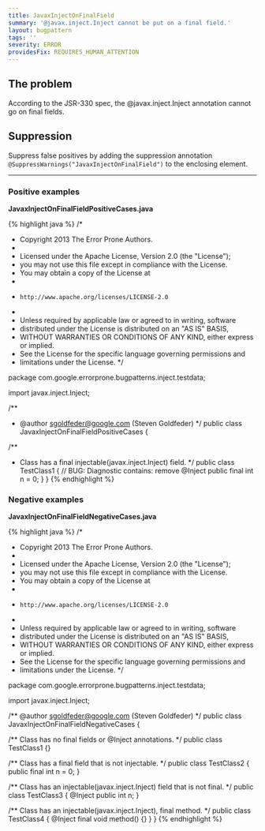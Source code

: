 ```yaml
---
title: JavaxInjectOnFinalField
summary: '@javax.inject.Inject cannot be put on a final field.'
layout: bugpattern
tags: ''
severity: ERROR
providesFix: REQUIRES_HUMAN_ATTENTION
---
```


<!--
*** AUTO-GENERATED, DO NOT MODIFY ***
To make changes, edit the @BugPattern annotation or the explanation in docs/bugpattern.
-->

## The problem
According to the JSR-330 spec, the @javax.inject.Inject annotation cannot go on
final fields.

## Suppression
Suppress false positives by adding the suppression annotation `@SuppressWarnings("JavaxInjectOnFinalField")` to the enclosing element.

----------

### Positive examples
__JavaxInjectOnFinalFieldPositiveCases.java__

{% highlight java %}
/*
 * Copyright 2013 The Error Prone Authors.
 *
 * Licensed under the Apache License, Version 2.0 (the "License");
 * you may not use this file except in compliance with the License.
 * You may obtain a copy of the License at
 *
 *     http://www.apache.org/licenses/LICENSE-2.0
 *
 * Unless required by applicable law or agreed to in writing, software
 * distributed under the License is distributed on an "AS IS" BASIS,
 * WITHOUT WARRANTIES OR CONDITIONS OF ANY KIND, either express or implied.
 * See the License for the specific language governing permissions and
 * limitations under the License.
 */

package com.google.errorprone.bugpatterns.inject.testdata;

import javax.inject.Inject;

/**
 * @author sgoldfeder@google.com (Steven Goldfeder)
 */
public class JavaxInjectOnFinalFieldPositiveCases {
  
  /**
   * Class has a final injectable(javax.inject.Inject) field.
   */
  public class TestClass1 {
    // BUG: Diagnostic contains: remove
    @Inject 
    public final int n = 0;
  }
}
{% endhighlight %}

### Negative examples
__JavaxInjectOnFinalFieldNegativeCases.java__

{% highlight java %}
/*
 * Copyright 2013 The Error Prone Authors.
 *
 * Licensed under the Apache License, Version 2.0 (the "License");
 * you may not use this file except in compliance with the License.
 * You may obtain a copy of the License at
 *
 *     http://www.apache.org/licenses/LICENSE-2.0
 *
 * Unless required by applicable law or agreed to in writing, software
 * distributed under the License is distributed on an "AS IS" BASIS,
 * WITHOUT WARRANTIES OR CONDITIONS OF ANY KIND, either express or implied.
 * See the License for the specific language governing permissions and
 * limitations under the License.
 */

package com.google.errorprone.bugpatterns.inject.testdata;

import javax.inject.Inject;

/** @author sgoldfeder@google.com (Steven Goldfeder) */
public class JavaxInjectOnFinalFieldNegativeCases {

  /** Class has no final fields or @Inject annotations. */
  public class TestClass1 {}

  /** Class has a final field that is not injectable. */
  public class TestClass2 {
    public final int n = 0;
  }

  /** Class has an injectable(javax.inject.Inject) field that is not final. */
  public class TestClass3 {
    @Inject public int n;
  }

  /** Class has an injectable(javax.inject.Inject), final method. */
  public class TestClass4 {
    @Inject
    final void method() {}
  }
}
{% endhighlight %}

